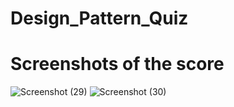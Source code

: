# Design_Pattern_Quiz
# Screenshots of the score
![Screenshot (29)](https://user-images.githubusercontent.com/75951357/151336903-4e44ac88-420f-498b-ba07-3a472fd18a0d.png)
![Screenshot (30)](https://user-images.githubusercontent.com/75951357/151336920-eeea9384-7636-4eda-a684-9b987d655609.png)
